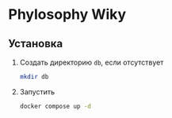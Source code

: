 # Phylosophy Wiky

## Установка

1. Создать директорию `db`, если отсутствует
   ```sh
   mkdir db
   ```

2. Запустить

   ```sh
   docker compose up -d
   ```
